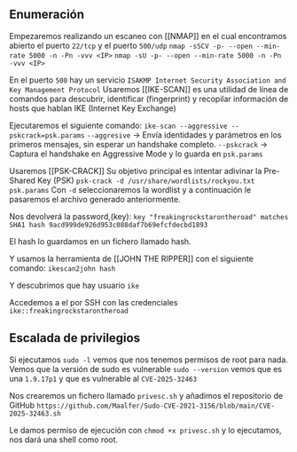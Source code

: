 
## Enumeración
Empezaremos realizando un escaneo con [[NMAP]] en el cual encontramos abierto el puerto `22/tcp` y el puerto `500/udp`
`nmap -sSCV -p- --open --min-rate 5000 -n -Pn -vvv <IP>`
`nmap -sU -p- --open --min-rate 5000 -n -Pn -vvv <IP>`

En el puerto `500` hay un servicio `ISAKMP Internet Security Association and Key Management Protocol`
Usaremos [[IKE-SCAN]] es una utilidad de línea de comandos para descubrir, identificar (fingerprint) y recopilar información de hosts que hablan IKE (Internet Key Exchange)

Ejecutaremos el siguiente comando:
`ike-scan --aggressive --pskcrack=psk.params`
`--aggresive` -> Envía identidades y parámetros en los primeros mensajes, sin esperar un handshake completo.
`--pskcrack` -> Captura el handshake en Aggressive Mode y lo guarda en `psk.params`

Usaremos [[PSK-CRACK]] Su objetivo principal es intentar adivinar la Pre-Shared Key (PSK)
`psk-crack -d /usr/share/wordlists/rockyou.txt psk.params`
Con `-d` seleccionaremos la wordlist y a continuación le pasaremos el archivo generado anteriormente.

Nos devolverá la password,(key):
`key "freakingrockstarontheroad" matches SHA1 hash 9acd999de926d953c088daf7b69efcfdecbd1893`

El hash lo guardamos en un fichero llamado hash.

Y usamos la herramienta de [[JOHN THE RIPPER]] con el siguiente comando:
`ikescan2john hash`

Y descubrimos que hay usuario `ike`

Accedemos a el por SSH con las credenciales `ike::freakingrockstarontheroad`

## Escalada de privilegios

Si ejecutamos `sudo -l` vemos que nos tenemos permisos de root para nada.
Vemos que la versión de sudo es vulnerable `sudo --version` vemos que es una `1.9.17p1` y que es vulnerable al `CVE-2025-32463`

Nos crearemos un fichero llamado `privesc.sh` y añadimos el repositorio de GitHub `https://github.com/Maalfer/Sudo-CVE-2021-3156/blob/main/CVE-2025-32463.sh`

Le damos permiso de ejecución con `chmod +x privesc.sh` y lo ejecutamos, nos dará una shell como root.

